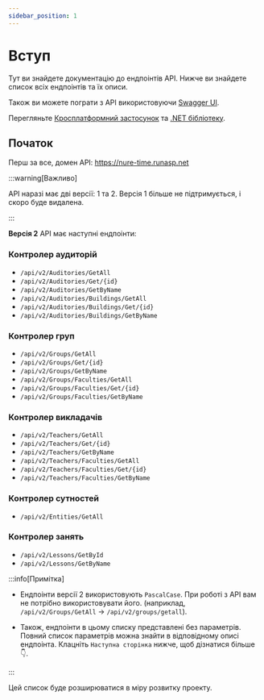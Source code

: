 ```yaml
---
sidebar_position: 1
---
```


# Вступ

Тут ви знайдете документацію до ендпоінтів API. Нижче ви знайдете список всіх ендпоінтів та їх описи.

Також ви можете пограти з API використовуючи [Swagger UI](https://nure-time.runasp.net/swagger/index.html).

Перегляньте [Кросплатформний застосунок](https://github.com/music-soul1-1/nure-timetable) та [.NET бібліотеку](https://github.com/music-soul1-1/NureTimetableAPI.DotNetLib).


## Початок

Перш за все, домен API: https://nure-time.runasp.net

:::warning[Важливо]

API наразі має дві версії: 1 та 2. Версія 1 більше не підтримується, і скоро буде видалена.

:::

**Версія 2** API має наступні ендпоінти:

### Контролер аудиторій

* `/api/v2/Auditories/GetAll`
* `/api/v2/Auditories/Get/{id}`
* `/api/v2/Auditories/GetByName`
* `/api/v2/Auditories/Buildings/GetAll`
* `/api/v2/Auditories/Buildings/Get/{id}`
* `/api/v2/Auditories/Buildings/GetByName`

### Контролер груп

* `/api/v2/Groups/GetAll`
* `/api/v2/Groups/Get/{id}`
* `/api/v2/Groups/GetByName`
* `/api/v2/Groups/Faculties/GetAll`
* `/api/v2/Groups/Faculties/Get/{id}`
* `/api/v2/Groups/Faculties/GetByName`

### Контролер викладачів

* `/api/v2/Teachers/GetAll`
* `/api/v2/Teachers/Get/{id}`
* `/api/v2/Teachers/GetByName`
* `/api/v2/Teachers/Faculties/GetAll`
* `/api/v2/Teachers/Faculties/Get/{id}`
* `/api/v2/Teachers/Faculties/GetByName`

### Контролер сутностей

* `/api/v2/Entities/GetAll`

### Контролер занять

* `/api/v2/Lessons/GetById`
* `/api/v2/Lessons/GetByName`

:::info[Примітка]

* Ендпоінти версії 2 використовують `PascalCase`. При роботі з API вам не потрібно використовувати його. 
(наприклад, `/api/v2/Groups/GetAll` -> `/api/v2/groups/getall`).

* Також, ендпоінти в цьому списку представлені без параметрів.
Повний список параметрів можна знайти в відповідному описі ендпоінта.
Клацніть `Наступна сторінка` нижче, щоб дізнатися більше 👇.


:::

Цей список буде розширюватися в міру розвитку проекту.
